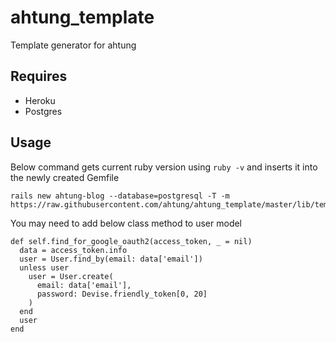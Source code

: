 # ahtung_template
Template generator for ahtung

## Requires

- Heroku
- Postgres

## Usage

Below command gets current ruby version using `ruby -v` and inserts it into the newly created Gemfile

    rails new ahtung-blog --database=postgresql -T -m https://raw.githubusercontent.com/ahtung/ahtung_template/master/lib/template.rb

You may need to add below class method to user model

    def self.find_for_google_oauth2(access_token, _ = nil)
      data = access_token.info
      user = User.find_by(email: data['email'])
      unless user
        user = User.create(
          email: data['email'],
          password: Devise.friendly_token[0, 20]
        )
      end
      user
    end